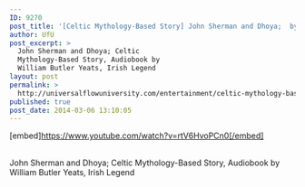```yaml
---
ID: 9270
post_title: '[Celtic Mythology-Based Story] John Sherman and Dhoya;  by Yeats, Irish Legend'
author: UfU
post_excerpt: >
  John Sherman and Dhoya; Celtic
  Mythology-Based Story, Audiobook by
  William Butler Yeats, Irish Legend
layout: post
permalink: >
  http://universalflowuniversity.com/entertainment/celtic-mythology-based-story-john-sherman-and-dhoya-by-yeats-irish-legend/
published: true
post_date: 2014-03-06 13:10:05
---
```

[embed]https://www.youtube.com/watch?v=rtV6HvoPCn0[/embed]</br></br>
<p>John Sherman and Dhoya; Celtic Mythology-Based Story, Audiobook by William Butler Yeats, Irish Legend</p>